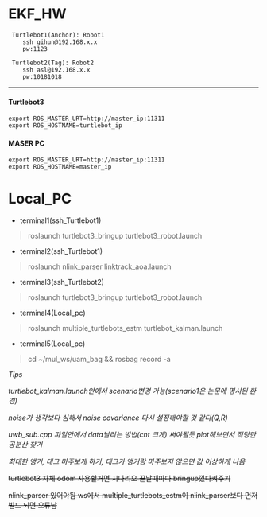 # EKF_HW

     Turtlebot1(Anchor): Robot1
        ssh gihun@192.168.x.x
        pw:1123

     Turtlebot2(Tag): Robot2
        ssh asl@192.168.x.x
        pw:10181018
--- 

#### Turtlebot3

    export ROS_MASTER_URT=http://master_ip:11311
    export ROS_HOSTNAME=turtlebot_ip

#### MASER PC

    export ROS_MASTER_URT=http://master_ip:11311
    export ROS_HOSTNAME=master_ip


# Local_PC

- terminal1(ssh_Turtlebot1)
>roslaunch turtlebot3_bringup turtlebot3_robot.launch 

- terminal2(ssh_Turtlebot1)
>roslaunch nlink_parser linktrack_aoa.launch 

- terminal3(ssh_Turtlebot2)
>roslaunch turtlebot3_bringup turtlebot3_robot.launch 

- terminal4(Local_pc)
>roslaunch multiple_turtlebots_estm turtlebot_kalman.launch 

- terminal5(Local_pc)
>cd ~/mul_ws/uam_bag && rosbag record -a    
    
        
*Tips*

_turtlebot_kalman.launch안에서 scenario변경 가능(scenario1은 논문에 명시된 환경)_

_noise가 생각보다 심해서 noise covariance 다시 설정해야할 것 같다(Q,R)_

_uwb_sub.cpp 파일안에서 data날리는 방법(cnt 크게) 써야될듯 plot해보면서 적당한 공분산 찾기_
    
_최대한 앵커, 태그 마주보게 하기, 태그가 앵커랑 마주보지 않으면 값 이상하게 나옴_

~~turtlebot3 자체 odom 사용할거면 시나리오 끝날때마다 bringup껐다켜주기~~

~~nlink_parser 있어야됨 ws에서 multiple_turtlebots_estm이 nlink_parser보다 먼저 빌드 되면 오류남~~
